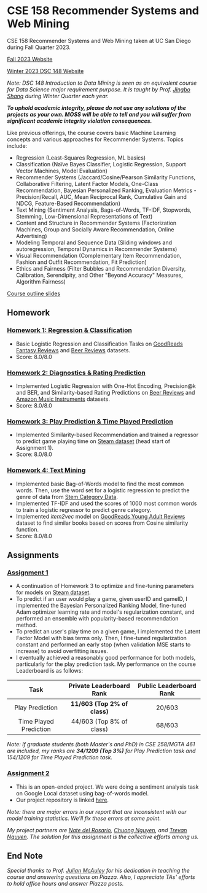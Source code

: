 # CSE 158 Recommender Systems and Web Mining

CSE 158 Recommender Systems and Web Mining taken at UC San Diego during Fall Quarter 2023.

[Fall 2023 Website](https://cseweb.ucsd.edu/classes/fa23/cse258-a/)

[Winter 2023 DSC 148 Website](https://shangjingbo1226.github.io/teaching/2023-winter-DSC148-DM)

*Note: DSC 148 Introduction to Data Mining is seen as an equivalent course for Data Science major requirement purpose. It is taught by Prof. [Jingbo Shang](https://shangjingbo1226.github.io/) during Winter Quarter each year.*

***To uphold academic integrity, please do not use any solutions of the projects as your own. MOSS will be able to tell and you will suffer from significant academic integrity violation consequences.***

Like previous offerings, the course covers basic Machine Learning concepts and various approaches for Recommender Systems. Topics include:
* Regression (Least-Squares Regression, ML basics)
* Classification (Naïve Bayes Classifier, Logistic Regression, Support Vector Machines, Model Evaluation)
*  Recommender Systems (Jaccard/Cosine/Pearson Similarity Functions, Collaborative Filtering, Latent Factor Models, One-Class Recommendation, Bayesian Personalized Ranking, Evaluation Metrics - Precision/Recall, AUC, Mean Reciprocal Rank, Cumulative Gain and NDCG, Feature-Based Recommendation)
* Text Mining (Sentiment Analysis, Bags-of-Words, TF-IDF, Stopwords, Stemming, Low-Dimensional Representations of Text)
* Content and Structure in Recommender Systems (Factorization Machines, Group and Socially Aware Recommendation, Online Advertising)
* Modeling Temporal and Sequence Data (Sliding windows and autoregression, Temporal Dynamics in Recommender Systems)
* Visual Recommendation (Complementary Item Recommendation, Fashion and Outfit Recommendation, Fit Prediction)
* Ethics and Fairness (Filter Bubbles and Recommendation Diversity, Calibration, Serendipity, and Other "Beyond Accuracy" Measures, Algorithm Fairness)

[Course outline slides](https://cseweb.ucsd.edu/classes/fa23/cse258-a/slides/intro_outline.pdf)

## Homework

### [Homework 1: Regression & Classification](https://cseweb.ucsd.edu/classes/fa23/cse258-a/files/homework1.pdf)
- Basic Logistic Regression and Classification Tasks on [GoodReads Fantasy Reviews](https://cseweb.ucsd.edu/classes/fa23/cse258-a/data/fantasy_10000.json.gz) and [Beer Reviews](https://cseweb.ucsd.edu/classes/fa23/cse258-a/data/beer_50000.json) datasets.
- Score: 8.0/8.0

### [Homework 2: Diagnostics & Rating Prediction](https://cseweb.ucsd.edu/classes/fa23/cse258-a/files/homework2.pdf)
- Implemented Logistic Regression with One-Hot Encoding, Precision@k and BER, and Similarity-based Rating Predictions on [Beer Reviews](https://cseweb.ucsd.edu/classes/fa23/cse258-a/data/beer_50000.json) and [Amazon Music Instruments](https://cseweb.ucsd.edu/classes/fa23/cse258-a/data/amazon_reviews_us_Musical_Instruments_v1_00.tsv.gz) datasets.
- Score: 8.0/8.0

### [Homework 3: Play Prediction & Time Played Prediction](https://cseweb.ucsd.edu/classes/fa23/cse258-a/files/homework3.pdf)
- Implemented Similarity-based Recommendation and trained a regressor to predict game playing time on [Steam dataset](https://cseweb.ucsd.edu/classes/fa23/cse258-a/files/assignment1.tar.gz) (head start of Assignment 1).
- Score: 8.0/8.0

### [Homework 4: Text Mining](https://cseweb.ucsd.edu/classes/fa23/cse258-a/files/homework4.pdf)
- Implemented basic Bag-of-Words model to find the most common words. Then, use the word set for a logistic regression to predict the genre of data from [Stem Category Data](https://cseweb.ucsd.edu/classes/fa23/cse258-a/data/steam_category.json.gz).
- Implemented TF-IDF and used the scores of 1000 most common words to train a logistic regressor to predict genre category.
- Implemented *item2vec* model on [GoodReads Young Adult Reviews](https://cseweb.ucsd.edu/classes/fa23/cse258-a/data/young_adult_20000.json.gz) dataset to find similar books based on scores from Cosine similarity function.
- Score: 8.0/8.0


## Assignments

### [Assignment 1](https://cseweb.ucsd.edu/classes/fa23/cse258-a/files/assignment1.pdf)
- A continuation of Homework 3 to optimize and fine-tuning parameters for models on [Steam dataset](https://cseweb.ucsd.edu/classes/fa23/cse258-a/files/assignment1.tar.gz). 
- To predict if an user would play a game, given userID and gameID, I implemented the Bayesian Personalized Ranking Model, fine-tuned Adam optimizer learning rate and model's regularization constant, and performed an ensemble with popularity-based recommendation method.
- To predict an user's play time on a given game, I implemented the Latent Factor Model with bias terms only. Then, I fine-tuned regularization constant and performed an early stop (when validation MSE starts to increase) to avoid overfitting issues.
- I eventually achieved a reasonably good performance for both models, particularly for the play prediction task. My performance on the course Leaderboard is as follows: 

|          Task          |  Private Leaderboard Rank     |   Public Leaderboard Rank    | 
| :--------------------: |  :----------------------:     |  :----------------------:    |
|    Play Prediction     | **11/603 (Top 2% of class)**  |            20/603            |
| Time Played Prediction | 44/603 (Top 8% of class)      |            68/603            | 

*Note: If graduate students (both Master's and PhD) in CSE 258/MGTA 461 are included, my ranks are **34/1209 (Top 3%)** for Play Prediction task and 154/1209 for Time Played Prediction task.*

### [Assignment 2](https://cseweb.ucsd.edu/classes/fa23/cse258-a/files/assignment2.pdf)
- This is an open-ended project. We were doing a sentiment analysis task on Google Local dataset using bag-of-words model.
- Our project repository is linked [here](https://github.com/hgnzheng/CSE158-Assignment_2). 

*Note: there are major errors in our report that are inconsistent with our model training statistics. We'll fix these errors at some point*.

*My project partners are [Nate del Rosario](https://github.com/natdosan), [Chuong Nguyen](https://github.com/chuongnguyen26), and [Trevan Nguyen](https://github.com/SudoSure). The solution for this assignment is the collective efforts among us.*

## End Note
*Special thanks to Prof. [Julian McAuley](https://cseweb.ucsd.edu/~jmcauley/) for his dedication in teaching the course and answering questions on Piazza. Also, I appreciate TAs' efforts to hold office hours and answer Piazza posts.*